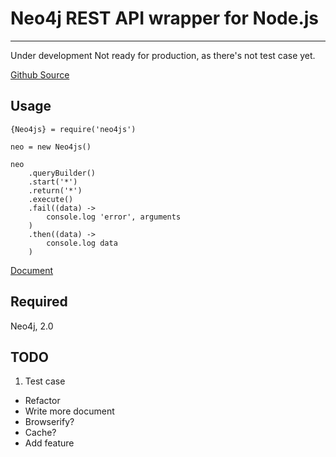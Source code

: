 # Neo4j REST API wrapper for Node.js

---
Under development
Not ready for production, as there's not test case yet.

[Github Source](https://github.com/kievechua/neo4js)

## Usage

    {Neo4js} = require('neo4js')

    neo = new Neo4js()

    neo
        .queryBuilder()
        .start('*')
        .return('*')
        .execute()
        .fail((data) ->
            console.log 'error', arguments
        )
        .then((data) ->
            console.log data
        )

[Document](http://kievechua.github.io/neo4js/)

## Required

Neo4j, 2.0

## TODO
1. Test case
- Refactor
- Write more document
- Browserify?
- Cache?
- Add feature
